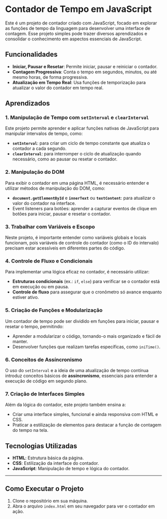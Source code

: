 # Contador de Tempo em JavaScript

Este é um projeto de contador criado com JavaScript, focado em explorar as funções de tempo da linguagem para desenvolver uma interface de contagem. Esse projeto simples pode trazer diversos aprendizados e consolidar o conhecimento em aspectos essenciais de JavaScript.

## Funcionalidades

- **Iniciar, Pausar e Resetar**: Permite iniciar, pausar e reiniciar o contador.
- **Contagem Progressiva**: Conta o tempo em segundos, minutos, ou até mesmo horas, de forma progressiva.
- **Atualização em Tempo Real**: Usa funções de temporização para atualizar o valor do contador em tempo real.

## Aprendizados

### 1. Manipulação de Tempo com `setInterval` e `clearInterval`

Este projeto permite aprender e aplicar funções nativas de JavaScript para manipular intervalos de tempo, como:
- **`setInterval`**: para criar um ciclo de tempo constante que atualiza o contador a cada segundo.
- **`clearInterval`**: para interromper o ciclo de atualização quando necessário, como ao pausar ou resetar o contador.

### 2. Manipulação do DOM

Para exibir o contador em uma página HTML, é necessário entender e utilizar métodos de manipulação do DOM, como:
- **`document.getElementById`** e **`innerText`** ou **`textContent`**: para atualizar o valor do contador na interface.
- Event listeners para botões: aprender a capturar eventos de clique em botões para iniciar, pausar e resetar o contador.

### 3. Trabalhar com Variáveis e Escopo

Neste projeto, é importante entender como variáveis globais e locais funcionam, pois variáveis de controle do contador (como o ID do intervalo) precisam estar acessíveis em diferentes partes do código.

### 4. Controle de Fluxo e Condicionais

Para implementar uma lógica eficaz no contador, é necessário utilizar:
- **Estruturas condicionais** (ex.: `if`, `else`) para verificar se o contador está em execução ou em pausa.
- **Controle de fluxo** para assegurar que o cronômetro só avance enquanto estiver ativo.

### 5. Criação de Funções e Modularização

Um contador de tempo pode ser dividido em funções para iniciar, pausar e resetar o tempo, permitindo:
- Aprender a modularizar o código, tornando-o mais organizado e fácil de manter.
- Desenvolver funções que realizam tarefas específicas, como `iniTime()`.

### 6. Conceitos de Assíncronismo

O uso do `setInterval` e a ideia de uma atualização de tempo contínua introduz conceitos básicos de **assíncronismo**, essenciais para entender a execução de código em segundo plano.

### 7. Criação de Interfaces Simples

Além da lógica do contador, este projeto também ensina a:
- Criar uma interface simples, funcional e ainda responsiva com HTML e CSS.
- Praticar a estilização de elementos para destacar a função de contagem do tempo na tela.

## Tecnologias Utilizadas

- **HTML**: Estrutura básica da página.
- **CSS**: Estilização da interface do contador.
- **JavaScript**: Manipulação de tempo e lógica do contador.

---

## Como Executar o Projeto

1. Clone o repositório em sua máquina.
2. Abra o arquivo `index.html` em seu navegador para ver o contador em ação.
